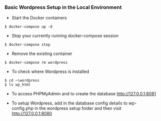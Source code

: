 ### Basic Wordpress Setup in the Local Environment

* Start the Docker containers 
```
$ docker-compose up -d
```

* Stop your currently running docker-compose session
```
$ docker-compose stop
```

* Remove the existing container
```
$ docker-compose rm wordpress
```

* To check where Wordpress is installed
```
$ cd ~\wordpress
$ ls wp_html
```

* To access PHPMyAdmin and to create the database
http://127.0.0.1:8081

* To setup Wordpress, add in the database config details to wp-config.php in the wordpress setup folder and then visit http://127.0.0.1:8080 


